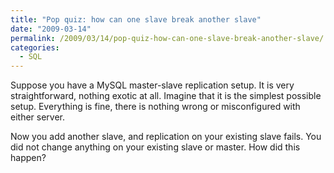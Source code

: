 ```yaml
---
title: "Pop quiz: how can one slave break another slave"
date: "2009-03-14"
permalink: /2009/03/14/pop-quiz-how-can-one-slave-break-another-slave/
categories:
  - SQL
---
```

Suppose you have a MySQL master-slave replication setup. It is very straightforward, nothing exotic at all. Imagine that it is the simplest possible setup. Everything is fine, there is nothing wrong or misconfigured with either server.

Now you add another slave, and replication on your existing slave fails. You did not change anything on your existing slave or master. How did this happen?
